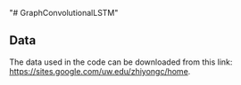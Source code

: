 "# GraphConvolutionalLSTM" 

## Data 
The data used in the code can be downloaded from this link: https://sites.google.com/uw.edu/zhiyongc/home. 